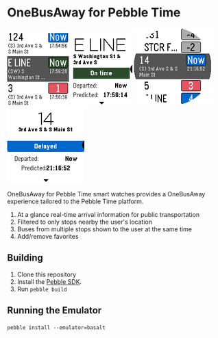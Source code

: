 # OneBusAway for Pebble Time

![Screen Shot](/screenshots/pebble_screenshot_2016-07-06_17-56-08.png?raw=true) ![Screen Shot](/screenshots/pebble_screenshot_2016-07-06_17-57-15.png?raw=true) ![Screen Shot](/screenshots/pebble_screenshot_2016-07-06_21-16-17.png?raw=true) ![Screen Shot](/screenshots/pebble_screenshot_2016-07-06_21-17-04.png?raw=true)


OneBusAway for Pebble Time smart watches provides a OneBusAway experience 
tailored to the Pebble Time platform.

1. At a glance real-time arrival information for public transportation
1. Filtered to only stops nearby the user's location
1. Buses from multiple stops shown to the user at the same time
1. Add/remove favorites

## Building
1. Clone this repository
1. Install the [Pebble SDK](https://developer.pebble.com/sdk).
1. Run `pebble build`

## Running the Emulator
`pebble install --emulator=basalt`